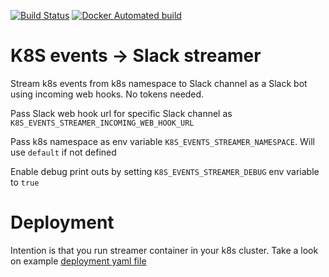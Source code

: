 [![Build Status](https://api.travis-ci.org/Andrey9kin/k8s-events-to-slack-streamer.svg?branch=master)](https://travis-ci.org/Andrey9kin/k8s-events-to-slack-streamer)
[![Docker Automated build](https://img.shields.io/docker/automated/andrey9kin/k8s-events-to-slack-streamer.svg)](https://hub.docker.com/r/andrey9kin/k8s-events-to-slack-streamer)

# K8S events -> Slack streamer

Stream k8s events from k8s namespace to Slack channel as a Slack bot using incoming web hooks. No tokens needed.
 
Pass Slack web hook url for specific Slack channel as `K8S_EVENTS_STREAMER_INCOMING_WEB_HOOK_URL`

Pass k8s namespace as env variable `K8S_EVENTS_STREAMER_NAMESPACE`. Will use `default` if not defined

Enable debug print outs by setting `K8S_EVENTS_STREAMER_DEBUG` env variable to `true`

# Deployment

Intention is that you run streamer container in your k8s cluster. Take a look on example [deployment yaml file](k8s-events-to-slack-streamer.yaml)
